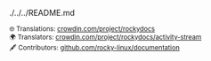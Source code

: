 ./../../README.md <small> <br/><br/> 🌐 Translations: <a href="https://crowdin.com/project/rockydocs/es">crowdin.com/project/rockydocs</a> <br/> 🌍 Translators: <a href="https://crowdin.com/project/rockydocs/activity-stream">crowdin.com/project/rockydocs/activity-stream</a> <br/> 🖋 Contributors: <a href="https://github.com/rocky-linux/documentation?tab=readme-ov-file#mattermost">github.com/rocky-linux/documentation</a> </small>